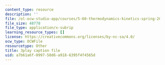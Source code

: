 ```yaml
---
content_type: resource
description: ''
file: /ol-ocw-studio-app/courses/5-60-thermodynamics-kinetics-spring-2008/a7b61a6f099758d6a9186395f4f4565d_DZ138JSpoxQ.srt
file_size: 48778
file_type: application/x-subrip
learning_resource_types: []
license: https://creativecommons.org/licenses/by-nc-sa/4.0/
ocw_type: OCWFile
resourcetype: Other
title: 3play caption file
uid: a7b61a6f-0997-58d6-a918-6395f4f4565d
---
```

